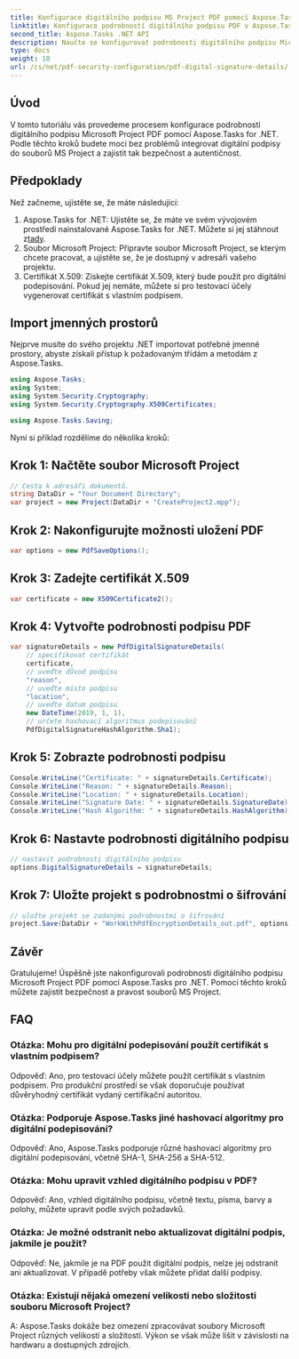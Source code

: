 ```yaml
---
title: Konfigurace digitálního podpisu MS Project PDF pomocí Aspose.Tasks
linktitle: Konfigurace podrobností digitálního podpisu PDF v Aspose.Tasks
second_title: Aspose.Tasks .NET API
description: Naučte se konfigurovat podrobnosti digitálního podpisu Microsoft Project PDF pomocí Aspose.Tasks for .NET. Zajistěte bezpečnost a autenticitu souborů projektu.
type: docs
weight: 10
url: /cs/net/pdf-security-configuration/pdf-digital-signature-details/
---
```

## Úvod
V tomto tutoriálu vás provedeme procesem konfigurace podrobností digitálního podpisu Microsoft Project PDF pomocí Aspose.Tasks for .NET. Podle těchto kroků budete moci bez problémů integrovat digitální podpisy do souborů MS Project a zajistit tak bezpečnost a autentičnost.
## Předpoklady
Než začneme, ujistěte se, že máte následující:
1.  Aspose.Tasks for .NET: Ujistěte se, že máte ve svém vývojovém prostředí nainstalované Aspose.Tasks for .NET. Můžete si jej stáhnout z[tady](https://releases.aspose.com/tasks/net/).
2. Soubor Microsoft Project: Připravte soubor Microsoft Project, se kterým chcete pracovat, a ujistěte se, že je dostupný v adresáři vašeho projektu.
3. Certifikát X.509: Získejte certifikát X.509, který bude použit pro digitální podepisování. Pokud jej nemáte, můžete si pro testovací účely vygenerovat certifikát s vlastním podpisem.
## Import jmenných prostorů
Nejprve musíte do svého projektu .NET importovat potřebné jmenné prostory, abyste získali přístup k požadovaným třídám a metodám z Aspose.Tasks.
```csharp
using Aspose.Tasks;
using System;
using System.Security.Cryptography;
using System.Security.Cryptography.X509Certificates;

using Aspose.Tasks.Saving;
```
Nyní si příklad rozdělíme do několika kroků:
## Krok 1: Načtěte soubor Microsoft Project
```csharp
// Cesta k adresáři dokumentů.
string DataDir = "Your Document Directory";
var project = new Project(DataDir + "CreateProject2.mpp");
```
## Krok 2: Nakonfigurujte možnosti uložení PDF
```csharp
var options = new PdfSaveOptions();
```
## Krok 3: Zadejte certifikát X.509
```csharp
var certificate = new X509Certificate2();
```
## Krok 4: Vytvořte podrobnosti podpisu PDF
```csharp
var signatureDetails = new PdfDigitalSignatureDetails(
    // specifikovat certifikát
    certificate,
    // uveďte důvod podpisu
    "reason",
    // uveďte místo podpisu
    "location",
    // uveďte datum podpisu
    new DateTime(2019, 1, 1),
    // určete hashovací algoritmus podepisování
    PdfDigitalSignatureHashAlgorithm.Sha1);
```
## Krok 5: Zobrazte podrobnosti podpisu
```csharp
Console.WriteLine("Certificate: " + signatureDetails.Certificate);
Console.WriteLine("Reason: " + signatureDetails.Reason);
Console.WriteLine("Location: " + signatureDetails.Location);
Console.WriteLine("Signature Date: " + signatureDetails.SignatureDate);
Console.WriteLine("Hash Algorithm: " + signatureDetails.HashAlgorithm);
```
## Krok 6: Nastavte podrobnosti digitálního podpisu
```csharp
// nastavit podrobnosti digitálního podpisu
options.DigitalSignatureDetails = signatureDetails;
```
## Krok 7: Uložte projekt s podrobnostmi o šifrování
```csharp
// uložte projekt se zadanými podrobnostmi o šifrování
project.Save(DataDir + "WorkWithPdfEncryptionDetails_out.pdf", options);
```
## Závěr
Gratulujeme! Úspěšně jste nakonfigurovali podrobnosti digitálního podpisu Microsoft Project PDF pomocí Aspose.Tasks pro .NET. Pomocí těchto kroků můžete zajistit bezpečnost a pravost souborů MS Project.
## FAQ
### Otázka: Mohu pro digitální podepisování použít certifikát s vlastním podpisem?
Odpověď: Ano, pro testovací účely můžete použít certifikát s vlastním podpisem. Pro produkční prostředí se však doporučuje používat důvěryhodný certifikát vydaný certifikační autoritou.
### Otázka: Podporuje Aspose.Tasks jiné hashovací algoritmy pro digitální podepisování?
Odpověď: Ano, Aspose.Tasks podporuje různé hashovací algoritmy pro digitální podepisování, včetně SHA-1, SHA-256 a SHA-512.
### Otázka: Mohu upravit vzhled digitálního podpisu v PDF?
Odpověď: Ano, vzhled digitálního podpisu, včetně textu, písma, barvy a polohy, můžete upravit podle svých požadavků.
### Otázka: Je možné odstranit nebo aktualizovat digitální podpis, jakmile je použit?
Odpověď: Ne, jakmile je na PDF použit digitální podpis, nelze jej odstranit ani aktualizovat. V případě potřeby však můžete přidat další podpisy.
### Otázka: Existují nějaká omezení velikosti nebo složitosti souboru Microsoft Project?
A: Aspose.Tasks dokáže bez omezení zpracovávat soubory Microsoft Project různých velikostí a složitostí. Výkon se však může lišit v závislosti na hardwaru a dostupných zdrojích.